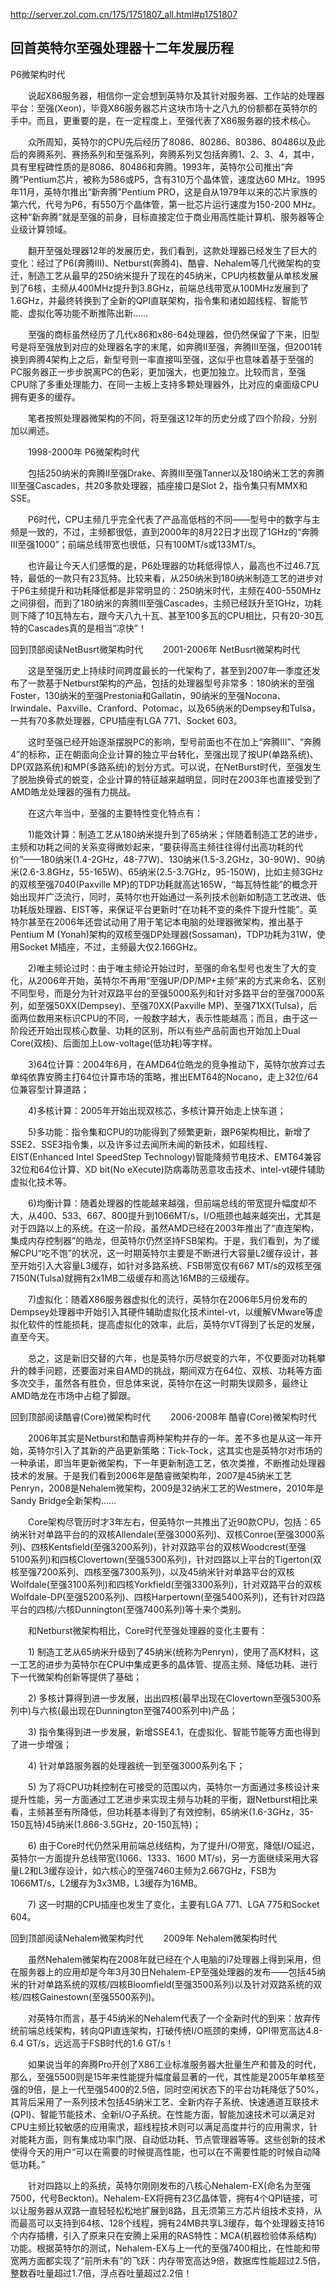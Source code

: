 http://server.zol.com.cn/175/1751807_all.html#p1751807

## 回首英特尔至强处理器十二年发展历程

P6微架构时代

　　说起X86服务器，相信你一定会想到英特尔及其针对服务器、工作站的处理器平台：至强(Xeon)，毕竟X86服务器芯片这块市场十之八九的份额都在英特尔的手中。而且，更重要的是，在一定程度上，至强代表了X86服务器的技术核心。

　　众所周知，英特尔的CPU先后经历了8086、80286、80386、80486以及此后的奔腾系列、赛扬系列和至强系列，奔腾系列又包括奔腾1、2、3、4，其中，具有里程碑性质的是8086、80486和奔腾。1993年，英特尔公司推出“奔腾”Pentium芯片，被称为586或P5，含有310万个晶体管，速度达60 MHz。1995年11月，英特尔推出“新奔腾”Pentium PRO，这是自从1979年以来的芯片家族的第六代，代号为P6，有550万个晶体管，第一批芯片运行速度为150-200 MHz。这种“新奔腾”就是至强的前身，目标直接定位于商业用高性能计算机、服务器等企业级计算领域。

　　翻开至强处理器12年的发展历史，我们看到，这款处理器已经发生了巨大的变化：经过了P6(奔腾III)、Netburst(奔腾4)、酷睿、Nehalem等几代微架构的变迁，制造工艺从最早的250纳米提升了现在的45纳米，CPU内核数量从单核发展到了6核，主频从400MHz提升到3.8GHz，前端总线带宽从100MHz发展到了1.6GHz，并最终转换到了全新的QPI直联架构，指令集和诸如超线程、智能节能、虚拟化等功能不断推陈出新……

　　至强的商标虽然经历了几代x86和x86-64处理器，但仍然保留了下来，旧型号是将至强放到对应的处理器名字的末尾，如奔腾II至强，奔腾III至强，但2001转换到奔腾4架构上之后，新型号则一率直接叫至强，这似乎也意味着基于至强的PC服务器正一步步脱离PC的色彩，更加强大，也更加独立。比较而言，至强 CPU除了多重处理能力、在同一主板上支持多颗处理器外，比对应的桌面级CPU拥有更多的缓存。

　　笔者按照处理器微架构的不同，将至强这12年的历史分成了四个阶段，分别加以阐述。

　　1998-2000年 P6微架构时代

　　包括250纳米的奔腾II至强Drake、奔腾III至强Tanner以及180纳米工艺的奔腾III至强Cascades，共20多款处理器，插座接口是Slot 2，指令集只有MMX和SSE。

　　P6时代，CPU主频几乎完全代表了产品高低档的不同——型号中的数字与主频是一致的，不过，主频都很低，直到2000年的8月22日才出现了1GHz的“奔腾III至强1000”；前端总线带宽也很低，只有100MT/s或133MT/s。

　　也许最让今天人们感慨的是，P6处理器的功耗低得惊人，最高也不过46.7瓦特，最低的一款只有23瓦特。比较来看，从250纳米到180纳米制造工艺的进步对于P6主频提升和功耗降低都是非常明显的：250纳米时代，主频在400-550MHz之间徘徊，而到了180纳米的奔腾III至强Cascades，主频已经跃升至1GHz，功耗则下降了10瓦特左右，跟今天八九十瓦、甚至100多瓦的CPU相比，只有20-30瓦特的Cascades真的是相当“凉快”！

回到顶部阅读NetBusrt微架构时代
　　2001-2006年 NetBusrt微架构时代

　　这是至强历史上持续时间跨度最长的一代架构了，甚至到2007年一季度还发布了一款基于Netburst架构的产品，包括的处理器型号非常多：180纳米的至强Foster，130纳米的至强Prestonia和Gallatin，90纳米的至强Nocona、Irwindale、Paxville、Cranford、Potomac，以及65纳米的Dempsey和Tulsa，一共有70多款处理器，CPU插座有LGA 771、Socket 603。

　　这时至强已经开始逐渐摆脱PC的影响，型号前面也不在加上“奔腾III”、“奔腾4”的标称，正在朝面向企业计算的独立平台转化，至强出现了按UP(单路系统)、DP(双路系统)和MP(多路系统)的划分方式。可以说，在NetBurst时代，至强发生了脱胎换骨式的蜕变，企业计算的特征越来越明显，同时在2003年也直接受到了AMD皓龙处理器的强有力挑战。

　　在这六年当中，至强的主要特性变化特点有：

　　1)能效计算：制造工艺从180纳米提升到了65纳米；伴随着制造工艺的进步，主频和功耗之间的关系变得微妙起来，“要获得高主频往往得付出高功耗的代价”——180纳米(1.4-2GHz，48-77W)、130纳米(1.5-3.2GHz，30-90W)、90纳米(2.6-3.8GHz，55-165W)、65纳米(2.5-3.7GHz，95-150W)，比如主频3GHz的双核至强7040(Paxville MP)的TDP功耗就高达165W，“每瓦特性能”的概念开始出现并广泛流行，同时，英特尔也开始通过一系列技术创新如制造工艺改进、低功耗版处理器、EIST等，来保证平台更新时“在功耗不变的条件下提升性能”。英特尔甚至在2006年还尝试动用了用于笔记本电脑的处理器微架构，推出基于Pentium M (Yonah)架构的双核至强DP处理器(Sossaman)，TDP功耗为31W，使用Socket M插座，不过，主频最大仅2.166GHz。

　　2)唯主频论过时：由于唯主频论开始过时，至强的命名型号也发生了大的变化，从2006年开始，英特尔不再用“至强UP/DP/MP+主频”来的方式来命名、区别不同型号，而是分为针对双路平台的至强5000系列和针对多路平台的至强7000系列，如至强50XX(Dempsey)、至强70XX(Paxville MP)、至强71XX(Tulsa)，后面两位数用来标识CPU的不同，一般数字越大，表示性能越高；而且，由于这一阶段还开始出现核心数量、功耗的区别，所以有些产品前面也开始加上Dual Core(双核)、后面加上Low-voltage(低功耗)等字样。

　　3)64位计算：2004年6月，在AMD64位皓龙的竞争推动下，英特尔放弃过去单纯依靠安腾主打64位计算市场的策略，推出EMT64的Nocano，走上32位/64位兼容型计算道路；

　　4)多核计算：2005年开始出现双核芯，多核计算开始走上快车道；

　　5)多功能：指令集和CPU的功能得到了频繁更新，跟P6架构相比，新增了SSE2、SSE3指令集，以及许多过去闻所未闻的新技术，如超线程、EIST(Enhanced Intel SpeedStep Technology)智能降频节电技术、EMT64兼容32位和64位计算、XD bit(No eXecute)防病毒防恶意攻击技术、intel-vt硬件辅助虚拟化技术等。

　　6)均衡计算：随着处理器的性能越来越强，但前端总线的带宽提升幅度却不大，从400、533、667、800提升到1066MT/s，I/O瓶颈也越来越突出，尤其是对于四路以上的系统。在这一阶段，虽然AMD已经在2003年推出了“直连架构，集成内存控制器”的皓龙，但英特尔仍然坚持FSB架构。于是，我们看到，为了缓解CPU“吃不饱”的状况，这一时期英特尔主要是不断进行大容量L2缓存设计，甚至开始引入大容量L3缓存，如针对多路系统、FSB带宽仅有667 MT/s的双核至强7150N(Tulsa)就拥有2x1MB二级缓存和高达16MB的三级缓存。

　　7)虚拟化：随着X86服务器虚拟化的流行，英特尔在2006年5月份发布的Dempsey处理器中开始引入其硬件辅助虚拟化技术intel-vt，以缓解VMware等虚拟化软件的性能损耗，提高虚拟化的效率，此后，英特尔VT得到了长足的发展，直至今天。

　　总之，这是新旧交替的六年，也是英特尔历尽蜕变的六年，不仅要面对功耗攀升的棘手问题，还要面对来自AMD的挑战，期间双方在64位、双核、功耗等方面多次交手，虽然各有胜负，但总体来说，英特尔在这一时期失误颇多，最终让AMD皓龙在市场中占稳了脚跟。

回到顶部阅读酷睿(Core)微架构时代
　　2006-2008年 酷睿(Core)微架构时代

　　2006年其实是Netburst和酷睿两种架构并存的一年。差不多也是从这一年开始，英特尔引入了其新的产品更新策略：Tick-Tock，这其实也是英特尔对市场的一种承诺，即当年更新微架构，下一年更新制造工艺，依次类推，不断推动处理器技术的发展。于是我们看到2006年是酷睿微架构年，2007是45纳米工艺Penryn，2008是Nehalem微架构，2009是32纳米工艺的Westmere，2010年是Sandy Bridge全新架构......

　　Core架构尽管历时才3年左右，但英特尔一共推出了近90款CPU，包括：65纳米针对单路平台的的双核Allendale(至强3000系列)、双核Conroe(至强3000系列)、四核Kentsfield(至强3200系列)，针对双路平台的双核Woodcrest(至强5100系列)和四核Clovertown(至强5300系列)，针对四路以上平台的Tigerton(双核至强7200系列、四核至强7300系列)，以及45纳米针对单路平台的双核Wolfdale(至强3100系列)和四核Yorkfield(至强3300系列)，针对双路平台的双核Wolfdale-DP(至强5200系列)、四核Harpertown(至强5400系列)，还有针对四路平台的四核/六核Dunnington(至强7400系列)等十来个类别。

　　和Netburst微架构相比，Core时代至强处理器的变化主要有：

　　1) 制造工艺从65纳米升级到了45纳米(统称为Penryn)，使用了高K材料，这一工艺的进步为英特尔在CPU中集成更多的晶体管、提高主频、降低功耗、进行下一代微架构创新等提供了基础；

　　2) 多核计算得到进一步发展，出出四核(最早出现在Clovertown至强5300系列中)与六核(最出现在Dunnington至强7400系列中)产品；

　　3) 指令集得到进一步发展，新增SSE4.1，在虚拟化、智能节能等方面也得到了进一步增强；

　　4) 针对单路服务器的处理器统一到至强3000系列名下；

　　5) 为了将CPU功耗控制在可接受的范围以内，英特尔一方面通过多核设计来提升性能，另一方面通过工艺进步来实现主频与功耗的平衡，跟Netburst相比来看，主频甚至有所降低，但功耗基本得到了有效控制，65纳米(1.6-3GHz，35-150瓦特)45纳米(1.866-3.5GHz，20-150瓦特)；

　　6) 由于Core时代仍然采用前端总线结构，为了提升I/O带宽，降低I/O延迟，英特尔一方面提升总线带宽(1066、1333、1600 MT/s)，另一方面继续采用大容量L2和L3缓存设计，如六核心的至强7460主频为2.667GHz，FSB为1066MT/s，L2缓存为3x3MB，L3缓存为16MB。

　　7) 这一时期的CPU插座也发生了变化，主要有LGA 771、LGA 775和Socket 604。

回到顶部阅读Nehalem微架构时代
　　2009年 Nehalem微架构时代

　　虽然Nehalem微架构在2008年就已经在个人电脑的i7处理器上得到采用，但在服务器上的应用却是今年3月30日Nehalem-EP至强处理器的发布——包括45纳米的针对单路系统的双核/四核Bloomfield(至强3500系列)以及针对双路系统的双核/四核Gainestown(至强5500系列)。

　　对英特尔而言，基于45纳米的Nehalem代表了一个全新时代的到来：放弃传统前端总线架构，转向QPI直连架构，打破传统I/O瓶颈的束缚，QPI带宽高达4.8-6.4 GT/s，远远高于FSB时代的1.6 GT/s！

　　如果说当年的奔腾Pro开创了X86工业标准服务器大批量生产和普及的时代，那么，至强5500则是15年来性能提升幅度最显著的一代，其性能是2005年单核至强的9倍，是上一代至强5400的2.5倍，同时空闲状态下的平台功耗降低了50%，其背后采用了一系列技术包括45纳米工艺、全新内存子系统、快速通道互联技术(QPI)、智能节能技术、全新I/O子系统。在性能方面，智能加速技术可以满足对CPU主频比较敏感的应用需求，超线程技术则可以满足高度并行的应用需求，针对能耗方面，则有集成功率门限、自动低功耗、节点管理器等等。这些创新的技术使得今天的用户“可以在需要的时候提高性能，也可以在不需要性能的时候自动降低功耗。”

　　针对四路以上的系统，英特尔刚刚发布的八核心Nehalem-EX(命名为至强7500，代号Beckton)。Nehalem-EX将拥有23亿晶体管，拥有4个QPI链接，可以让服务器从双路一直轻轻松松地扩展到8路，且无须第三方芯片组技术支持，从而最高可以支持到64核、128个线程，拥有24MB共享L3缓存，每个处理器支持16个内存插槽，引入了原来只在安腾上采用的RAS特性：MCA(机器检验体系结构)功能。根据英特尔的测试，Nehalem-EX与上一代的至强7400相比，在性能和带宽两方面都实现了“前所未有”的飞跃：内存带宽高达9倍，数据库性能超过2.5倍，整数吞吐量超过1.7倍，浮点吞吐量超过2.2倍！
